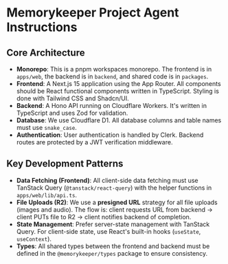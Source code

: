 # Memorykeeper Project Agent Instructions

## Core Architecture
- **Monorepo**: This is a pnpm workspaces monorepo. The frontend is in `apps/web`, the backend is in `backend`, and shared code is in `packages`.
- **Frontend**: A Next.js 15 application using the App Router. All components should be React functional components written in TypeScript. Styling is done with Tailwind CSS and Shadcn/UI.
- **Backend**: A Hono API running on Cloudflare Workers. It's written in TypeScript and uses Zod for validation.
- **Database**: We use Cloudflare D1. All database columns and table names must use `snake_case`.
- **Authentication**: User authentication is handled by Clerk. Backend routes are protected by a JWT verification middleware.

## Key Development Patterns
- **Data Fetching (Frontend)**: All client-side data fetching must use TanStack Query (`@tanstack/react-query`) with the helper functions in `apps/web/lib/api.ts`.
- **File Uploads (R2)**: We use a **presigned URL** strategy for all file uploads (images and audio). The flow is: client requests URL from backend -> client PUTs file to R2 -> client notifies backend of completion.
- **State Management**: Prefer server-state management with TanStack Query. For client-side state, use React's built-in hooks (`useState`, `useContext`).
- **Types**: All shared types between the frontend and backend must be defined in the `@memorykeeper/types` package to ensure consistency.